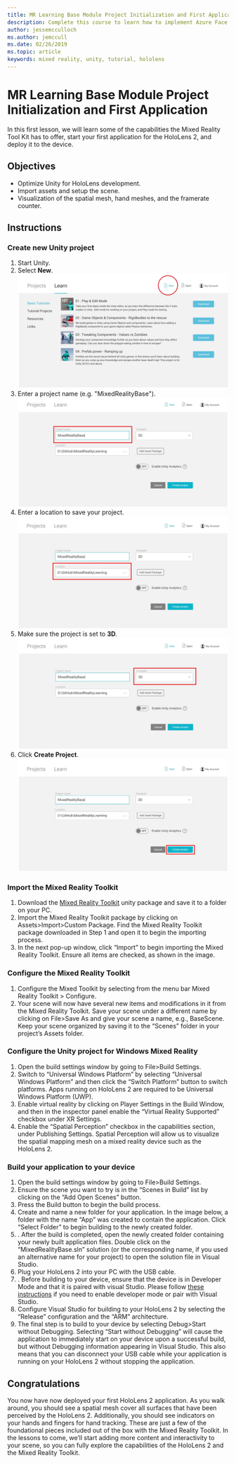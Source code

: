 ```yaml
---
title: MR Learning Base Module Project Initialization and First Application
description: Complete this course to learn how to implement Azure Face Recognition within a mixed reality application.
author: jessemcculloch
ms.author: jemccull
ms.date: 02/26/2019
ms.topic: article
keywords: mixed reality, unity, tutorial, hololens
---
```


# MR Learning Base Module Project Initialization and First Application

In this first lesson, we will learn some of the capabilities the Mixed Reality Tool Kit has to offer, start your first application for the HoloLens 2, and deploy it to the device.

## Objectives

* Optimize Unity for HoloLens development.
* Import assets and setup the scene.
* Visualization of the spatial mesh, hand meshes, and the framerate counter.

## Instructions

### Create new Unity project

1. Start Unity.
2. Select **New**.
![Lesson1 Chapter1 Step2](images/Lesson1Chapter1Step2.JPG)
3. Enter a project name (e.g. "MixedRealityBase").
![Lesson1 Chapter1 Step3](images/Lesson1Chapter1Step3.JPG)
4. Enter a location to save your project.
![Lesson1 Chapter1 Step4](images/Lesson1Chapter1Step4.JPG)
5. Make sure the project is set to **3D**.
![Lesson1 Chapter1 Step5](images/Lesson1Chapter1Step5.JPG)
6. Click **Create Project**.
![Lesson1 Chapter1 Step6](images/Lesson1Chapter1Step6.JPG)

### Import the Mixed Reality Toolkit

1. Download the [Mixed Reality Toolkit]() unity package and save it to a folder on your PC.
2. Import the Mixed Reality Toolkit package by clicking on Assets>Import>Custom Package. Find the Mixed Reality Toolkit package downloaded in Step 1 and open it to begin the importing process.
3. In the next pop-up window, click “Import” to begin importing the Mixed Reality Toolkit. Ensure all items are checked, as shown in the image.

### Configure the Mixed Reality Toolkit

1. Configure the Mixed Toolkit by selecting from the menu bar Mixed Reality Toolkit > Configure.
2. Your scene will now have several new items and modifications in it from the Mixed Reality Toolkit. Save your scene under a different name by clicking on File>Save As and give your scene a name, e.g., BaseScene. Keep your scene organized by saving it to the “Scenes” folder in your project’s Assets folder.

### Configure the Unity project for Windows Mixed Reality

1. Open the build settings window by going to File>Build Settings.
2. Switch to “Universal Windows Platform” by selecting “Universal Windows Platform” and then click the “Switch Platform” button to switch platforms. Apps running on HoloLens 2 are required to be Universal Windows Platform (UWP).
3. Enable virtual reality by clicking on Player Settings in the Build Window, and then in the inspector panel enable the “Virtual Reality Supported” checkbox under XR Settings.
4. Enable the “Spatial Perception” checkbox in the capabilities section, under Publishing Settings. Spatial Perception will allow us to visualize the spatial mapping mesh on a mixed reality device such as the HoloLens 2.

### Build your application to your device

1. Open the build settings window by going to File>Build Settings.
2. Ensure the scene you want to try is in the “Scenes in Build” list by clicking on the “Add Open Scenes” button.
3. Press the Build button to begin the build process.
4. Create and name a new folder for your application. In the image below, a folder with the name “App” was created to contain the application. Click “Select Folder” to begin building to the newly created folder.
5. . After the build is completed, open the newly created folder containing your newly built application files. Double click on the “MixedRealityBase.sln” solution (or the corresponding name, if you used an alternative name for your project) to open the solution file in Visual Studio.
6. Plug your HoloLens 2 into your PC with the USB cable.
7. . Before building to your device, ensure that the device is in Developer Mode and that it is paired with visual Studio. Please follow [these instructions](https://docs.microsoft.com/en-us/windows/mixed-reality/using-visual-studio) if you need to enable developer mode or pair with Visual Studio.
8. Configure Visual Studio for building to your HoloLens 2 by selecting the “Release” configuration and the “ARM” architecture.
9. The final step is to build to your device by selecting Debug>Start without Debugging. Selecting “Start without Debugging” will cause the application to immediately start on your device upon a successful build, but without Debugging information appearing in Visual Studio. This also means that you can disconnect your USB cable while your application is running on your HoloLens 2 without stopping the application.

## Congratulations

You now have now deployed your first HoloLens 2 application. As you walk around, you should see a spatial mesh cover all surfaces that have been perceived by the HoloLens 2. Additionally, you should see indicators on your hands and fingers for hand tracking. These are just a few of the foundational pieces included out of the box with the Mixed Reality Toolkit. In the lessons to come, we’ll start adding more content and interactivity to your scene, so you can fully explore the capabilities of the HoloLens 2 and the Mixed Reality Toolkit.